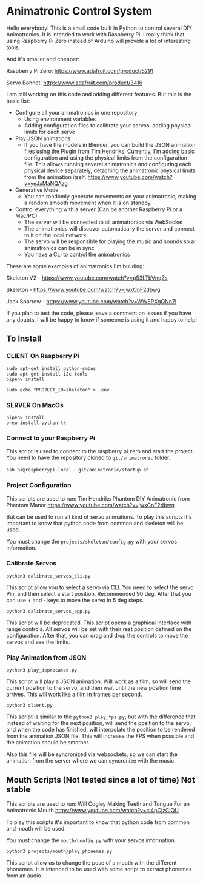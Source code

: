 # Animatronic Control System

Hello everybody!
This is a small code built in Python to control several DIY Animatronics. It is intended to work with Raspberry Pi.
I really think that using Raspberry Pi Zero instead of Arduino will provide a lot of interesting tools.

And it's smaller and cheaper:

Raspberry Pi Zero: https://www.adafruit.com/product/5291

Servo Bonnet: https://www.adafruit.com/product/3416

I am still working on this code and adding different features. But this is the basic list:

- Configure all your animatronics in one repository
  - Using environment variables
  - Adding configuration files to calibrate your servos, adding physical limits for each servo
- Play JSON animations
  - If you have the models in Blender, you can build the JSON animation files using the Plugin from Tim Hendriks.
    Currently, I'm adding basic configuration and using the physical limits from the configuration file.
    This allows running several animatronics and configuring each physical device separately,
    detaching the animatronic physical limits from the animation itself.
    https://www.youtube.com/watch?v=yeJxMaNQAzg
- Generative Mode
  - You can randomly generate movements on your animatronic, making a random smooth movement when it is on standby
- Control everything with a server (Can be another Raspberry Pi or a Mac/PC)
  - The server will be connected to all animatronics via WebSocket
  - The animatronics will discover automatically the server and connect to it on the local network
  - The servo will be responsible for playing the music and sounds so all animatronics can be in sync
  - You have a CLI to control the animatronics

These are some examples of animatronics I'm building:

Skeleton V2 - https://www.youtube.com/watch?v=p53LTbVnqZs

Skeleton - https://www.youtube.com/watch?v=jwxCnF2dbwg

Jack Sparrow - https://www.youtube.com/watch?v=WWEPXgQNn7I

If you plan to test the code, please leave a comment on Issues if you have any doubts.
I will be happy to know if someone is using it and happy to help!

## To Install

### CLIENT On Raspberry Pi

```
sudo apt-get install python-smbus
sudo apt-get install i2c-tools
pipenv install

sudo echo "PROJECT_ID=skeleton" > .env
```

### SERVER On MacOs

```
pipenv install
brew install python-tk
```

### Connect to your Raspberry Pi

This script is used to connect to the raspberry pi zero and start the project.
You need to have the repository cloned to `git/animatronic` folder.

`ssh pi@raspberrypi.local`
`. git/animatronic/startup.sh`

### Project Configuration

This scripts are used to run:
Tim Hendriks
Phantom DIY Animatronic from Phantom Manor
https://www.youtube.com/watch?v=jwxCnF2dbwg

But can be used to run all kind of servo animations.
To play this scripts it's important to know that python code from common and skeleton will be used.

You must change the `projects/skeleton/config.py` with your servos information.

### Calibrate Servos

`python3 calibrate_servos_cli.py`

This script allow you to select a servo via CLI.
You need to select the servo Pin, and then select a start position. Recommended 90 deg. After that you can use + and - keys to move the servo in 5 deg steps.

`python3 calibrate_servos_app.py`

This script will be deprecated.
This script opens a graphical interface with range controls. All servos will be set with their rest position defined on the configuration.
After that, you can drag and drop the controls to move the servos and see the limits.

### Play Animation from JSON

`python3 play_deprecated.py`

This script will play a JSON animation. Will work as a film, so will send the current position to the servo, and then wait until the new position time arrives. This will work like a film in frames per second.

`python3 client.py`

This script is similar to the `python3 play_fps.py`, but with the difference that instead of waiting for the next position, will send the position to the servo, and when the code has finished, will interpolate the position to be rendered from the animation JSON file. This will increase the FPS when possible and the animation should be smother.

Also this file will be syncronized via websockets, so we can start the animation from the server where we can syncronize with the music.

## Mouth Scripts (Not tested since a lot of time) Not stable

This scripts are used to run:
Will Cogley
Making Teeth and Tongue For an Animatronic Mouth
https://www.youtube.com/watch?v=ci4pCjzCIQU

To play this scripts it's important to know that python code from common and mouth will be used.

You must change the `mouth/config.py` with your servos information.

`python3 projects/mouth/play_phonemes.py`

This script allow us to change the pose of a mouth with the different phonemes. It is intended to be used with some script to extract phonemes from an audio.
